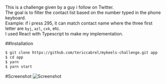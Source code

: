This is a challenge given by a guy i follow on Twitter.
<br>
The goal is to filter the contact list based on the number 
 typed in the phone keyboard.
 <br>
Example: 
if i press 295, it can match contact name where the three first letter
are `byj`, `azl`, `cxk`, etc.
<br>
I used React with Typescript to make my implementation.

##Installation
```bash
$ git clone https://github.com/tericcabrel/mykeels-challenge.git app
$ cd app
$ yarn
$ yarn start
```
#Screenshot
![Screenshot](https://raw.githubusercontent.com/tericcabrel/mykeels-challenge/master/screenshot.png)
